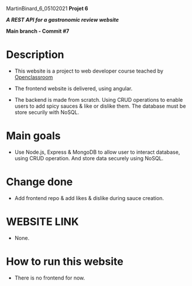 MartinBinard_6_05102021
**Projet 6**

***A REST API for a gastronomic review website***

**Main branch - Commit #7**

# Description

* This website is a project to web developer course teached by [Openclassroom](https://openclassrooms.com/en/paths/141-web-developer)

* The frontend website is delivered, using angular.
* The backend is made from scratch. Using CRUD operations to enable users to add spicy sauces & like or dislike them. The database must be store securily with NoSQL.

# Main goals

* Use Node.js, Express & MongoDB to allow user to interact database, using CRUD operation. And store data securely using NoSQL. 

# Change done

* Add frontend repo & add likes & dislike during sauce creation.

# WEBSITE LINK

* None.

# How to run this website

* There is no frontend for now.